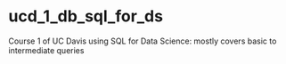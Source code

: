 # ucd_1_db_sql_for_ds
Course 1 of UC Davis using SQL for Data Science: mostly covers basic to intermediate queries
